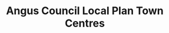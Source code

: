 ---
schema: default
title: Angus Council Local Plan Town Centres
organization: Angus Council
notes: Town Centre boundaries for the Angus Council Local Development Plan.
resources:

  - name: Angus Council Local Plan Town Centres WMS
  - url: http://data.angus.gov.uk/geoserver/inspire/inspire:pln_ldp14_town_centre/wms?service=WMS&request=GetMap
  - format: WMS

  - name: Angus Council Local Plan Town Centres KML
  - url: http://data.angus.gov.uk/geoserver/inspire/wms/kml?layers=inspire:pln_ldp14_town_centre&mode=download
  - format: KML

  - name: Angus Council Local Plan Town Centres GEOJSON
  - url: http://data.angus.gov.uk/geoserver/inspire/ows?service=WFS&version=1.0.0&request=GetFeature&typeName=inspire:pln_ldp14_town_centre&outputFormat=application%2Fjson&srsName=EPSG:3857
  - format: GEOJSON

license: UK Open Government Licence (OGL)
category:

  - development

  - planning

  - structure plans

  - town centres


  - 

maintainer: Tim Wisniewski
maintainer_email: tim@timwis.com
---